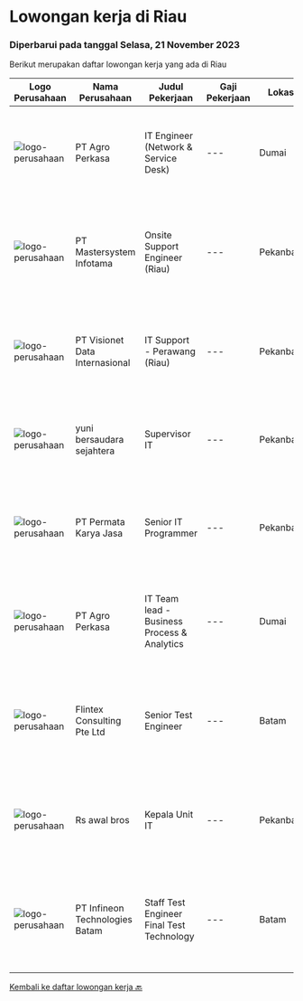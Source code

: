 
  # Lowongan kerja di Riau

  ### Diperbarui pada tanggal Selasa, 21 November 2023

  Berikut merupakan daftar lowongan kerja yang ada di Riau

  |Logo Perusahaan | Nama Perusahaan | Judul Pekerjaan | Gaji Pekerjaan | Lokasi | Deskripsi | Tanggal diunggah | Pranala |
  | -------------- | --------------- | --------------- | --------- | --------- | -------------- | ------- | ----------- |
  |![logo-perusahaan](https://image-service-cdn.seek.com.au/34044ede6e53e8538f8e4e5ed6047b2b30df5297/ee4dce1061f3f616224767ad58cb2fc751b8d2dc)|PT Agro Perkasa|IT Engineer (Network & Service Desk)|---|Dumai|Mewah is a global food and agri-business listed on Mainboard of the Singapore Stock Exchange Securities Trading Limited since 2010. Today, Mewah’s...|Kamis, 16 November 2023|https://www.jobstreet.co.id/id/job/it-engineer-network-service-desk-4531469?token=0~084a9b81-802d-46d4-817d-ec837e1311c7&sectionRank=1&jobId=jobstreet-id-job-4531469|
|![logo-perusahaan](https://image-service-cdn.seek.com.au/c80c4388709a3d55ec576b5be3090d8f24fd757f/ee4dce1061f3f616224767ad58cb2fc751b8d2dc)|PT Mastersystem Infotama|Onsite Support Engineer (Riau)|---|Pekanbaru|- Pendidikan Sarjana S1- Pengalaman minimal 4 tahun- Memiliki VMware sertifikasi VCA atau lebih tinggi- Onsite support 8x5 di customer site- Bersedia...|Selasa, 14 November 2023|https://www.jobstreet.co.id/id/job/onsite-support-engineer-riau-4528781?token=0~084a9b81-802d-46d4-817d-ec837e1311c7&sectionRank=2&jobId=jobstreet-id-job-4528781|
|![logo-perusahaan](https://image-service-cdn.seek.com.au/84d23b3586ee4efd70ea62878095fcc6b1639e33/ee4dce1061f3f616224767ad58cb2fc751b8d2dc)|PT Visionet Data Internasional|IT Support - Perawang (Riau)|---|Pekanbaru|Tanggung Jawab Utama : Monitoring system, jaringan (server), desktop, dan network Melakukan troubleshooting jaringan, hardware dan software Maintain...|Minggu, 12 November 2023|https://www.jobstreet.co.id/id/job/it-support-perawang-riau-4526168?token=0~084a9b81-802d-46d4-817d-ec837e1311c7&sectionRank=3&jobId=jobstreet-id-job-4526168|
|![logo-perusahaan](https://image-service-cdn.seek.com.au/efeba84d86a25a2fdcfec66208cf9cea20ce94d5/ee4dce1061f3f616224767ad58cb2fc751b8d2dc)|yuni bersaudara sejahtera|Supervisor IT|---|Pekanbaru|IT supervisor1. Manage systems and users in company the company (currently - ASCEND ERP for mill, EUCLID HRIS, ACCURATE)2. Liased with external...|Senin, 06 November 2023|https://www.jobstreet.co.id/id/job/supervisor-it-4519494?token=0~084a9b81-802d-46d4-817d-ec837e1311c7&sectionRank=4&jobId=jobstreet-id-job-4519494|
|![logo-perusahaan](https://image-service-cdn.seek.com.au/a69960f95602e597309a1e32a6a7538a94ede253/ee4dce1061f3f616224767ad58cb2fc751b8d2dc)|PT Permata Karya Jasa|Senior IT Programmer|---|Pekanbaru|Kualifikasi : Pendidikan minimal S1 (Teknik Informatika, Teknik Komputer atau Ilmu Komputer) Pengalaman kerja minimum 5 tahun dibidang pengembangan...|Jumat, 03 November 2023|https://www.jobstreet.co.id/id/job/senior-it-programmer-4518735?token=0~084a9b81-802d-46d4-817d-ec837e1311c7&sectionRank=5&jobId=jobstreet-id-job-4518735|
|![logo-perusahaan](https://image-service-cdn.seek.com.au/34044ede6e53e8538f8e4e5ed6047b2b30df5297/ee4dce1061f3f616224767ad58cb2fc751b8d2dc)|PT Agro Perkasa|IT Team lead - Business Process & Analytics|---|Dumai|To be part of the team, you are expected to understand the end-user business process and translate it into automated solutions.Analyse, design, test...|Kamis, 02 November 2023|https://www.jobstreet.co.id/id/job/it-team-lead-business-process-analytics-4517372?token=0~084a9b81-802d-46d4-817d-ec837e1311c7&sectionRank=6&jobId=jobstreet-id-job-4517372|
|![logo-perusahaan](https://i.ibb.co/sqvTCh9/112815900-stock-vector-no-image-available-icon-flat-vector.webp)|Flintex Consulting Pte Ltd|Senior Test Engineer|---|Batam|POSITION SUMMARY:Responsible for working in a group environment in coordination with engineering and manufacturing teams to support new products test...|Jumat, 10 November 2023|https://www.jobstreet.co.id/id/job/senior-test-engineer-1037376829?token=0~084a9b81-802d-46d4-817d-ec837e1311c7&sectionRank=7&jobId=jobstreet-id-job-1037376829|
|![logo-perusahaan](https://i.ibb.co/sqvTCh9/112815900-stock-vector-no-image-available-icon-flat-vector.webp)|Rs awal bros|Kepala Unit IT|---|Pekanbaru|- Memeriksa dan memastikan semua komputer yang dipakai user dapat digunakan.- Memeriksa dan memastikan semua komputer terhubung ke jaringan.-...|Senin, 06 November 2023|https://www.jobstreet.co.id/id/job/kepala-unit-it-1037346805?token=0~084a9b81-802d-46d4-817d-ec837e1311c7&sectionRank=8&jobId=jobstreet-id-job-1037346805|
|![logo-perusahaan](https://i.ibb.co/sqvTCh9/112815900-stock-vector-no-image-available-icon-flat-vector.webp)|PT Infineon Technologies Batam|Staff Test Engineer Final Test Technology|---|Batam|At a glanceIn this role, you will be responsible for developing, debugging, and optimizing test programs, and performing test program migration from...|Jumat, 03 November 2023|https://www.jobstreet.co.id/id/job/staff-test-engineer-final-test-technology-1037328476?token=0~084a9b81-802d-46d4-817d-ec837e1311c7&sectionRank=9&jobId=jobstreet-id-job-1037328476|


  [Kembali ke daftar lowongan kerja 🔙](../README.md#daftar-lowongan-kerja)
  